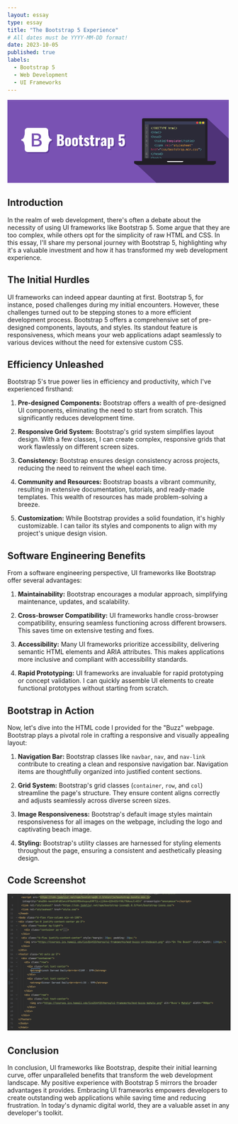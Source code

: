```yaml
---
layout: essay
type: essay
title: "The Bootstrap 5 Experience"
# All dates must be YYYY-MM-DD format!
date: 2023-10-05
published: true
labels:
  - Bootstrap 5
  - Web Development
  - UI Frameworks
---
```


<img width="500px" class="rounded float-start pe-4" src="../img/bootstrap.png">

## Introduction

In the realm of web development, there's often a debate about the necessity of using UI frameworks like Bootstrap 5. Some argue that they are too complex, while others opt for the simplicity of raw HTML and CSS. In this essay, I'll share my personal journey with Bootstrap 5, highlighting why it's a valuable investment and how it has transformed my web development experience.

## The Initial Hurdles

UI frameworks can indeed appear daunting at first. Bootstrap 5, for instance, posed challenges during my initial encounters. However, these challenges turned out to be stepping stones to a more efficient development process. Bootstrap 5 offers a comprehensive set of pre-designed components, layouts, and styles. Its standout feature is responsiveness, which means your web applications adapt seamlessly to various devices without the need for extensive custom CSS.

## Efficiency Unleashed

Bootstrap 5's true power lies in efficiency and productivity, which I've experienced firsthand:

1. **Pre-designed Components:** Bootstrap offers a wealth of pre-designed UI components, eliminating the need to start from scratch. This significantly reduces development time.

2. **Responsive Grid System:** Bootstrap's grid system simplifies layout design. With a few classes, I can create complex, responsive grids that work flawlessly on different screen sizes.

3. **Consistency:** Bootstrap ensures design consistency across projects, reducing the need to reinvent the wheel each time.

4. **Community and Resources:** Bootstrap boasts a vibrant community, resulting in extensive documentation, tutorials, and ready-made templates. This wealth of resources has made problem-solving a breeze.

5. **Customization:** While Bootstrap provides a solid foundation, it's highly customizable. I can tailor its styles and components to align with my project's unique design vision.

## Software Engineering Benefits

From a software engineering perspective, UI frameworks like Bootstrap offer several advantages:

1. **Maintainability:** Bootstrap encourages a modular approach, simplifying maintenance, updates, and scalability.

2. **Cross-browser Compatibility:** UI frameworks handle cross-browser compatibility, ensuring seamless functioning across different browsers. This saves time on extensive testing and fixes.

3. **Accessibility:** Many UI frameworks prioritize accessibility, delivering semantic HTML elements and ARIA attributes. This makes applications more inclusive and compliant with accessibility standards.

4. **Rapid Prototyping:** UI frameworks are invaluable for rapid prototyping or concept validation. I can quickly assemble UI elements to create functional prototypes without starting from scratch.

## Bootstrap in Action

Now, let's dive into the HTML code I provided for the "Buzz" webpage. Bootstrap plays a pivotal role in crafting a responsive and visually appealing layout:

1. **Navigation Bar:** Bootstrap classes like `navbar`, `nav`, and `nav-link` contribute to creating a clean and responsive navigation bar. Navigation items are thoughtfully organized into justified content sections.

2. **Grid System:** Bootstrap's grid classes (`container`, `row`, and `col`) streamline the page's structure. They ensure content aligns correctly and adjusts seamlessly across diverse screen sizes.

3. **Image Responsiveness:** Bootstrap's default image styles maintain responsiveness for all images on the webpage, including the logo and captivating beach image.

4. **Styling:** Bootstrap's utility classes are harnessed for styling elements throughout the page, ensuring a consistent and aesthetically pleasing design.

## Code Screenshot

![Buzz Webpage Code](../img/bootstrapCodeSnip.png)

## Conclusion

In conclusion, UI frameworks like Bootstrap, despite their initial learning curve, offer unparalleled benefits that transform the web development landscape. My positive experience with Bootstrap 5 mirrors the broader advantages it provides. Embracing UI frameworks empowers developers to create outstanding web applications while saving time and reducing frustration. In today's dynamic digital world, they are a valuable asset in any developer's toolkit.
